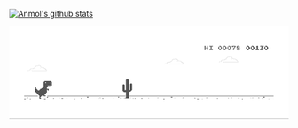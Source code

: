 
[![Anmol's github stats](https://github-readme-stats.vercel.app/api?username=Anmol270900&hide=["stars"]&show_icons=true)](https://github.com/Anmol270900)

![image](https://github.com/Anmol270900/Anmol270900/blob/master/dino.gif)


<!--
**Anmol270900/Anmol270900** is a ✨ _special_ ✨ repository because its `README.md` (this file) appears on your GitHub profile.

Here are some ideas to get you started:

- 🔭 I’m currently working on ...
- 🌱 I’m currently learning ...
- 👯 I’m looking to collaborate on ...
- 🤔 I’m looking for help with ...
- 💬 Ask me about ...
- 📫 How to reach me: ...
- 😄 Pronouns: ...
- ⚡ Fun fact: ...
-->
